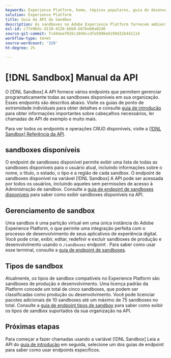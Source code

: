```yaml
---
keywords: Experience Platform, home, tópicos populares, guia do desenvolvedor do sandbox
solution: Experience Platform
title: Guia da API do Sandbox
description: As sandboxes no Adobe Experience Platform fornecem ambientes de desenvolvimento isolados que permitem testar recursos, executar experimentos e fazer configurações personalizadas sem afetar seu ambiente de produção.
exl-id: c77e96dc-d138-4126-bbb0-b67beb0a02d6
source-git-commit: fcd44aef026c1049ccdfe5896e6199d32b4d1114
workflow-type: tm+mt
source-wordcount: '329'
ht-degree: 2%

---
```


# [!DNL Sandbox] Manual da API

O [!DNL Sandbox] A API fornece vários endpoints que permitem gerenciar programaticamente todas as sandboxes disponíveis em sua organização. Esses endpoints são descritos abaixo. Visite os guias de ponto de extremidade individuais para obter detalhes e consulte [guia de introdução](./getting-started.md) para obter informações importantes sobre cabeçalhos necessários, ler chamadas de API de exemplo e muito mais.

Para ver todos os endpoints e operações CRUD disponíveis, visite a [[!DNL Sandbox] Referência da API](https://www.adobe.io/experience-platform-apis/references/sandbox).

## sandboxes disponíveis

O endpoint de sandboxes disponível permite exibir uma lista de todas as sandboxes disponíveis para o usuário atual, incluindo informações sobre o nome, o título, o estado, o tipo e a região de cada sandbox. O endpoint de sandboxes disponível na variável [!DNL Sandbox] A API pode ser acessada por todos os usuários, incluindo aqueles sem permissões de acesso à Administração de sandbox. Consulte a [guia de endpoint de sandboxes disponíveis](./available.md) para saber como exibir sandboxes disponíveis na API.

## Gerenciamento de sandbox

Uma sandbox é uma partição virtual em uma única instância do Adobe Experience Platform, o que permite uma integração perfeita com o processo de desenvolvimento de seus aplicativos de experiência digital. Você pode criar, exibir, editar, redefinir e excluir sandboxes de produção e desenvolvimento usando o `/sandboxes` endpoint . Para saber como usar esse terminal, consulte a [guia de endpoint de sandboxes](./sandboxes.md).

## Tipos de sandbox

Atualmente, os tipos de sandbox compatíveis no Experience Platform são sandboxes de produção e desenvolvimento. Uma licença padrão da Platform concede um total de cinco sandboxes, que podem ser classificadas como produção ou desenvolvimento. Você pode licenciar pacotes adicionais de 10 sandboxes até um máximo de 75 sandboxes no total. Consulte a [guia de endpoint tipos de sandbox](./types.md) para saber como exibir os tipos de sandbox suportados da sua organização na API.

## Próximas etapas

Para começar a fazer chamadas usando a variável [!DNL Sandbox] Leia a API do [guia de introdução](./getting-started.md) em seguida, selecione um dos guias de endpoint para saber como usar endpoints específicos.
